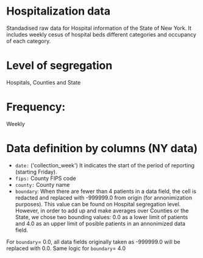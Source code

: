 # Hospitalization data
Standadised raw data for Hospital information of the State of New York. It includes weekly cesus of hospital beds different categories and occupancy of each category.

# Level of segregation

Hospitals, Counties and State

# Frequency: 

Weekly

# Data definition by columns (NY data)

- `date:` ('collection_week') It indicates the start of the period of reporting (starting Friday). 
- `fips:` County FIPS code
- `county:` County name
- `boundary`: When there are fewer than 4 patients in a data field, the cell is redacted and replaced with -999999.0 from origin (for annonimization purposes). This value can be found on Hospital segregation level. However, in order to add up and make averages over Counties or the State, we chose two bounding values: 0.0 as a lower limit of patients and 4.0 as an upper limit of posible patients in an annonimized data field. 

For `boundary`= 0.0, all data fields originally taken as -999999.0 will be replaced with 0.0. Same logic for `boundary`= 4.0


